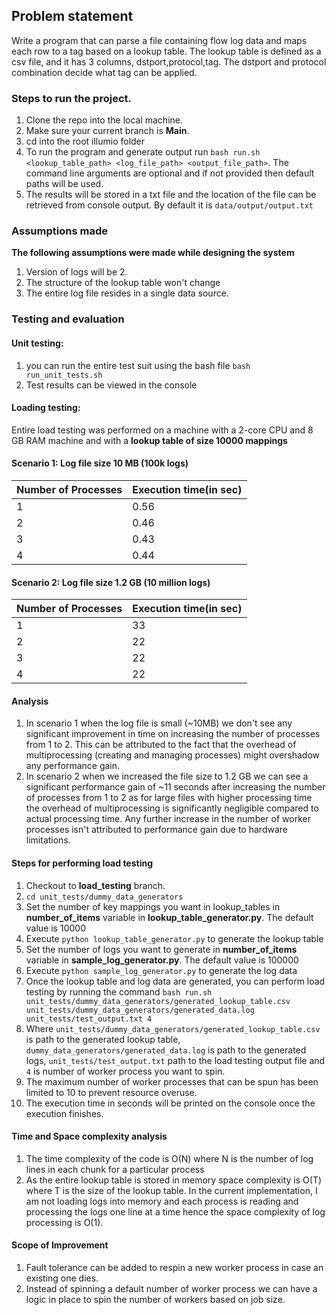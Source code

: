 ## Problem statement

Write a program that can parse a file containing flow log data and maps each row to a tag based on a lookup table. The lookup table is defined as a csv file, and it has 3 columns, dstport,protocol,tag. The dstport and protocol combination decide what tag can be applied.

###  Steps to run the project.
1. Clone the repo into the local machine.
2. Make sure your current branch is **Main**.
3. cd into the root illumio folder
4. To run the program and generate output run ````bash run.sh <lookup_table_path> <log_file_path> <output_file_path>````. The command line arguments are optional and if not provided then default paths will be used.
5. The results will be stored in a txt file and the location of the file can be retrieved from console output. By default it is ````data/output/output.txt````

###  Assumptions made
**The following assumptions were made while designing the system**
1. Version of logs will be 2.
2. The structure of the lookup table won't change
3. The entire log file resides in a single data source.
   
###  Testing and evaluation
#### Unit testing:
1. you can run the entire test suit using the bash file ````bash run_unit_tests.sh````
2. Test results can be viewed in the console

#### Loading testing:

Entire load testing was performed on a machine with a 2-core CPU and 8 GB RAM machine and with a **lookup table of size 10000 mappings**
#### Scenario 1: Log file size 10 MB (100k logs)

| Number of Processes |Execution time(in sec) | 
|----------|----------|
| 1   | 0.56   | 
| 2   | 0.46   | 
| 3   | 0.43   |
| 4   | 0.44   |

#### Scenario 2: Log file size 1.2 GB (10 million logs)

| Number of Processes |Execution time(in sec) | 
|----------|----------|
| 1   | 33   | 
| 2   | 22   | 
| 3   | 22   |
| 4   |  22  |

#### Analysis

1. In scenario 1 when the log file is small (~10MB) we don't see any significant improvement in time on increasing the number of processes from 1 to 2. This can be attributed to the fact that the overhead of multiprocessing (creating and managing processes) might overshadow any performance gain.
2. In scenario 2 when we increased the file size to 1.2 GB we can see a significant performance gain of ~11 seconds after increasing the number of processes from 1 to 2 as for large files with higher processing time the overhead of multiprocessing is significantly negligible compared to actual processing time. Any further increase in the number of worker processes isn't attributed to performance gain due to hardware limitations.

#### Steps for performing load testing
1. Checkout to **load_testing** branch.
2. ````cd unit_tests/dummy_data_generators````
3. Set the number of key mappings you want in lookup_tables  in **number_of_items** variable in **lookup_table_generator.py**. The default value is 10000
4. Execute ````python lookup_table_generator.py```` to generate the lookup table
5. Set the number of logs you want  to generate  in **number_of_items** variable in **sample_log_generator.py**. The default value is 100000
6. Execute ````python sample_log_generator.py```` to generate the log data
7. Once the lookup table and log data are generated, you can perform load testing by running the command ````bash run.sh unit_tests/dummy_data_generators/generated_lookup_table.csv unit_tests/dummy_data_generators/generated_data.log unit_tests/test_output.txt 4````
8. Where ````unit_tests/dummy_data_generators/generated_lookup_table.csv```` is path to the generated lookup table, ````dummy_data_generators/generated_data.log```` is path to the generated logs, ````unit_tests/test_output.txt```` path to the load testing output file and  ````4```` is number of worker process you want to spin.
9. The maximum number of worker processes that can be spun has been limited to 10 to prevent resource overuse.
10. The execution time in seconds will be printed on the console once the execution finishes. 

#### Time and Space complexity analysis
1. The time complexity of the code is O(N) where N is the number of log lines in each chunk for a particular process
2. As the entire lookup table is stored in memory space complexity is O(T) where T is the size of the lookup table. In the current implementation, I am not loading logs into memory and each process is reading and processing the logs one line at a time hence the space complexity of log processing is O(1).
#### Scope of Improvement

1. Fault tolerance can be added to respin a new worker process in case an existing one dies.
2. Instead of spinning a default number of worker process we can have a logic in place to spin the number of workers based on job size.

